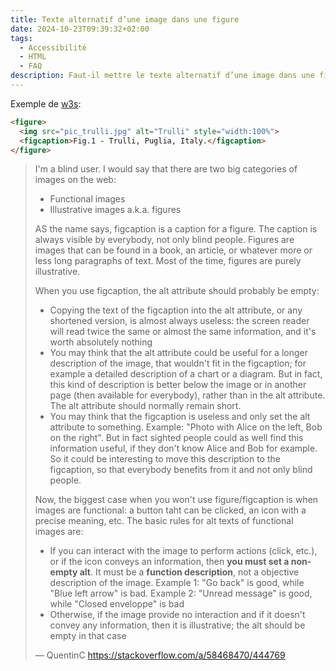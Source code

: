 ```yaml
---
title: Texte alternatif d’une image dans une figure
date: 2024-10-23T09:39:32+02:00
tags:
  - Accessibilité
  - HTML
  - FAQ
description: Faut-il mettre le texte alternatif d’une image dans une figure avec une figcaption ?
---
```



Exemple de [w3s](https://www.w3schools.com/TAGS/tag_figcaption.asp):

```html
<figure>
  <img src="pic_trulli.jpg" alt="Trulli" style="width:100%">
  <figcaption>Fig.1 - Trulli, Puglia, Italy.</figcaption>
</figure>
```

> I'm a blind user. I would say that there are two big categories of images on the web:
> 
> - Functional images
> - Illustrative images a.k.a. figures
> 
> AS the name says, figcaption is a caption for a figure. The caption is always visible by everybody, not only blind people. Figures are images that can be found in a book, an article, or whatever more or less long paragraphs of text. Most of the time, figures are purely illustrative.
> 
> When you use figcaption, the alt attribute should probably be empty:
> 
> - Copying the text of the figcaption into the alt attribute, or any shortened version, is almost always useless: the screen reader will read twice the same or almost the same information, and it's worth absolutely nothing
> - You may think that the alt attribute could be useful for a longer description of the image, that wouldn't fit in the figcaption; for example a detailed description of a chart or a diagram. But in fact, this kind of description is better below the image or in another page (then available for everybody), rather than in the alt attribute. The alt attribute should normally remain short.
> - You may think that the figcaption is useless and only set the alt attribute to something. 
>     Example: "Photo with Alice on the left, Bob on the right". But in fact sighted people could as well find this information useful, if they don't know Alice and Bob for example.
>     So it could be interesting to move this description to the figcaption, so that everybody benefits from it and not only blind people. 
> 
> Now, the biggest case when you won't use figure/figcaption is when images are functional: a button taht can be clicked, an icon with a precise meaning, etc. The basic rules for alt texts of functional images are:
> 
> - If you can interact with the image to perform actions (click, etc.), or if the icon conveys an information, then **you must set a non-empty alt**. It must be a **function description**, not a objective description of the image.
>     Example 1: "Go back" is good, while "Blue left arrow" is bad.
>     Example 2: "Unread message" is good, while "Closed enveloppe" is bad
> - Otherwise, if the image provide no interaction and if it doesn't convey any information, then it is illustrative; the alt should be empty in that case
> 
> — QuentinC https://stackoverflow.com/a/58468470/444769

